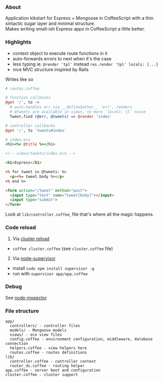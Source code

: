 ### About

Application kikstart for Express + Mongoose in CoffeeScript with a thin sintactic sugar layer and minimal structure.  
Makes writing small-ish Express apps in CoffeeScript a little better.


### Highlights

* context object to execute route functions in it
* auto-forwards errors to next when it's the case
* less typing ie. `@render 'tpl'` instead `res.render 'tpl' locals: {...}`
* nice MVC structure inspired by Rails

Writes like so

```coffeescript
# routes.coffee

# function callbacks
@get '/', to ->
  # auto-handles err via __defineSetter__ 'err', renders
  # @tweets are available in views, no more `locals: {}` noise
  Tweet.find (@err, @tweets) => @render 'index'

# controller callbacks
@get '/', to 'tweets#index'

# index.eco
<h1><%= @title %></h1>
```


```html
<!-- views/tweets/index.eco -->

<h1>Express</h1>

<% for tweet in @tweets: %>
  <p><%= tweet.body %></p>
<% end %>

<form action="/tweet" method="post">
  <input type="text" name="tweet[body]"></input>
  <input type="submit">
</form>
```

Look at `lib/controller.coffee`, file that's where all the magic happens.


### Code reload

1. Via [cluster reload](http://learnboost.github.com/cluster/docs/reload.html)
  * `coffee cluster.coffee` (see `cluster.coffee` file)

2. Via [node-supervisor](https://github.com/isaacs/node-supervisor)
  * install `sudo npm install supervisor -g`  
  * run with `supervisor app/app.coffee`


### Debug

See [node-inspector](https://github.com/dannycoates/node-inspector)


### File structure

```
app/
  controllers/ - controller files
  models/ - Mongoose models
  views/ - eco view files
  config.coffee - environment configuration, middleware, database connection
  helpers.coffee - view helpers here
  routes.coffee - routes definitions
lib/
  controller.coffee - controller context
  router_ds.coffee - routing helper
app.coffee - server boot and configuration
cluster.coffee - cluster support
```

